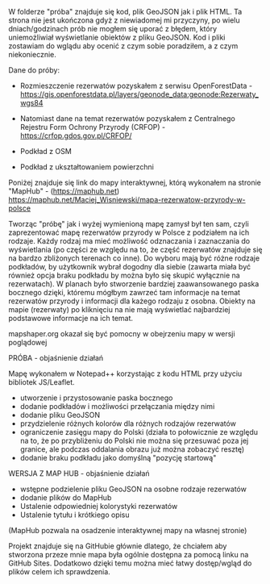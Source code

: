 W folderze "próba" znajduje się kod, plik GeoJSON jak i plik HTML.
Ta strona nie jest ukończona gdyż z niewiadomej mi przyczyny, po wielu dniach/godzinach prób nie mogłem się uporać z błędem, który uniemożliwiał wyświetlanie obiektów z pliku GeoJSON.
Kod i pliki zostawiam do wglądu aby ocenić z czym sobie poradziłem, a z czym niekoniecznie.

Dane do próby:
  - Rozmieszczenie rezerwatów pozyskałem z serwisu OpenForestData - https://gis.openforestdata.pl/layers/geonode_data:geonode:Rezerwaty_wgs84

  - Natomiast dane na temat rezerwatów pozyskałem z Centralnego Rejestru Form Ochrony Przyrody (CRFOP) - https://crfop.gdos.gov.pl/CRFOP/

  - Podkład z OSM

  - Podkład z ukształtowaniem powierzchni

Poniżej znajduje się link do mapy interaktywnej, którą wykonałem na stronie "MapHub" - (https://maphub.net)
https://maphub.net/Maciej_Wisniewski/mapa-rezerwatow-przyrody-w-polsce

Tworząc "próbę" jak i wyżej wymienioną mapę zamysł był ten sam, czyli zaprezentować mapę rezerwatów przyrody w Polsce z podziałem na ich rodzaje.
Każdy rodzaj ma mieć możliwość odznaczania i zaznaczania do wyświetlania (po części ze względu na to, że część rezerwatów znajduje się na bardzo zbliżonych terenach co inne).
Do wyboru mają być różne rodzaje podkładów, by użytkownik wybrał dogodny dla siebie (zawarta miała być również opcja braku podkładu by można było się skupić wyłącznie na rezerwatach).
W planach było stworzenie bardziej zaawansowanego paska bocznego dzięki, któremu mógłbym zawrzeć tam informacje na temat rezerwatów przyrody i informacji dla każego rodzaju z osobna.
Obiekty na mapie (rezerwaty) po kliknięciu na nie mają wyświetlać najbardziej podstawowe informacje na ich temat.

mapshaper.org okazał się być pomocny w obejrzeniu mapy w wersji poglądowej


PRÓBA - objaśnienie działań

Mapę wykonałem w Notepad++ korzystając z kodu HTML przy użyciu bibliotek JS/Leaflet.

- utworzenie i przystosowanie paska bocznego
- dodanie podkładów i możliwości przełączania między nimi
- dodanie pliku GeoJSON
- przydzielenie różnych kolorów dla różnych rodzajów rezerwatów
- ograniczenie zasięgu mapy do Polski (działa to połowicznie ze względu na to, że po przybliżeniu do Polski nie można się przesuwać poza jej granice, ale podczas oddalania obrazu już można zobaczyć resztę)
- dodanie braku podkładu jako domyślną "pozycję startową"



WERSJA Z MAP HUB - objaśnienie działań
- wstępne podzielenie pliku GeoJSON na osobne rodzaje rezerwatów
- dodanie plików do MapHub
- Ustalenie odpowiedniej kolorystyki rezerwatów
- Ustalenie tytułu i krótkiego opisu

(MapHub pozwala na osadzenie interaktywnej mapy na własnej stronie)

Projekt znajduje się na GitHubie głównie dlatego, że chciałem aby stworzona przeze mnie mapa była ogólnie dostępna za pomocą linku na GitHub Sites.
Dodatkowo dzięki temu można mieć łatwy dostęp/wgląd do plików celem ich sprawdzenia.
